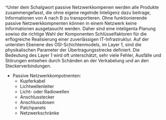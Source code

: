 ^Unter dem Schalgwort passive Netzwerkkompenen werden alle Produkte zusammengefasst, die ohne eigene regelnde Inteligenz dazu beitrage, Informationen von A nach B zu transportieren. Ohne funktionierende passive Netzwerkkompnenten können in einem Netzwerk keine Informationen ausgetasucht werden. Daher sind eine inteligenta Planung sowiso die richtige Wahl der Komponenten Schlüsselfaktoren für die erflogreiche Realisierung einer zuverlässigen IT-Infrastruktur. Auf der untersten Ebenene des OSI-Schichtenmodels, im Layer 1, sind die physikalischen Parameter der Übertragungsstrecke definiert. Die Bedeutung des Layer 1 wird oft unterschätzt, sehr viele Fehler, Ausfälle und Störungen entsehen durch Schänden an der Verkabelung und an den Steckerverbindungen.

- Passive Netzwerkkompotnenten: 
	- Kupferkabel
	- Lichtwellenleiter 
	- Licht- oder Radiowellen
	- Anschlusstecker 
	- Anschlussdosen 
	- Patchpanels 
	- Netzwerkschränke

